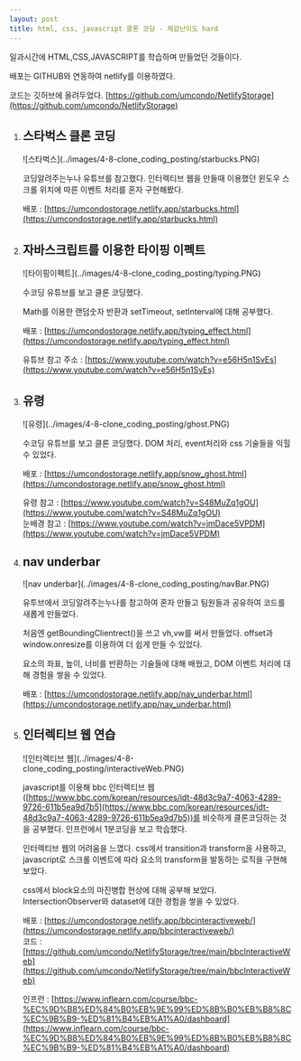 ```yaml
---
layout: post
title: html, css, javascript 클론 코딩 - 체감난이도 hard
---
```


일과시간에 HTML,CSS,JAVASCRIPT를 학습하며 만들었던 것들이다.

배포는 GITHUB와 연동하여 netlify를 이용하였다.

코드는 깃허브에 올려두었다. [https://github.com/umcondo/NetlifyStorage](https://github.com/umcondo/NetlifyStorage)

1.  <h2>스타벅스 클론 코딩</h2>
    ![스타벅스](../images/4-8-clone_coding_posting/starbucks.PNG)

    코딩알려주는누나 유튜브를 참고했다. 인터렉티브 웹을 만들때 이용했던 윈도우 스크롤 위치에 따른 이벤트 처리를 혼자 구현해봤다.

    배포 : [https://umcondostorage.netlify.app/starbucks.html](https://umcondostorage.netlify.app/starbucks.html)

2.  <h2>자바스크립트를 이용한 타이핑 이펙트</h2>
    ![타이핑이펙트](../images/4-8-clone_coding_posting/typing.PNG)

    수코딩 유튜브를 보고 클론 코딩했다.

    Math를 이용한 랜덤숫자 반환과 setTimeout, setInterval에 대해 공부했다.

    배포 : [https://umcondostorage.netlify.app/typing_effect.html](https://umcondostorage.netlify.app/typing_effect.html)

    유튜브 참고 주소 : [https://www.youtube.com/watch?v=e56H5n1SvEs](https://www.youtube.com/watch?v=e56H5n1SvEs)

3.  <h2>유령</h2>
    ![유령](../images/4-8-clone_coding_posting/ghost.PNG)

    수코딩 유튜브를 보고 클론 코딩했다. DOM 처리, event처리와 css 기술들을 익힐 수 있었다.

    배포 : [https://umcondostorage.netlify.app/snow_ghost.html](https://umcondostorage.netlify.app/snow_ghost.html)

    유령 참고 : [https://www.youtube.com/watch?v=S48MuZq1gOU](https://www.youtube.com/watch?v=S48MuZq1gOU)<br>
    눈배경 참고 : [https://www.youtube.com/watch?v=jmDace5VPDM](https://www.youtube.com/watch?v=jmDace5VPDM)

4.  <h2>nav underbar</h2>
    ![nav underbar](../images/4-8-clone_coding_posting/navBar.PNG)

    유투브에서 코딩알려주는누나를 참고하여 혼자 만들고 팀원들과 공유하여 코드를 새롭게 만들었다.

    처음엔 getBoundingClientrect()을 쓰고 vh,vw를 써서 만들었다. offset과 window.onresize를 이용하여 더 쉽게 만들 수 있었다.

    요소의 좌표, 높이, 너비를 반환하는 기술들에 대해 배웠고, DOM 이벤트 처리에 대해 경험을 쌓을 수 있었다.

    배포 : [https://umcondostorage.netlify.app/nav_underbar.html](https://umcondostorage.netlify.app/nav_underbar.html)

5.  <h2>인터렉티브 웹 연습</h2>
    ![인터렉티브 웹](../images/4-8-clone_coding_posting/interactiveWeb.PNG)

    javascript를 이용해 bbc 인터렉티브 웹([https://www.bbc.com/korean/resources/idt-48d3c9a7-4063-4289-9726-611b5ea9d7b5](https://www.bbc.com/korean/resources/idt-48d3c9a7-4063-4289-9726-611b5ea9d7b5))를 비슷하게 클론코딩하는 것을 공부했다. 인프런에서 1분코딩을 보고 학습했다.

    인터렉티브 웹의 어려움을 느꼈다. css에서 transition과 transform을 사용하고, javascript로 스크롤 이벤트에 따라 요소의 transform을 발동하는 로직을 구현해보았다.

    css에서 block요소의 마진병합 현상에 대해 공부해 보았다. IntersectionObserver와 dataset에 대한 경험을 쌓을 수 있었다.

    배포 : [https://umcondostorage.netlify.app/bbcinteractiveweb/](https://umcondostorage.netlify.app/bbcinteractiveweb/)<br>
    코드 : [https://github.com/umcondo/NetlifyStorage/tree/main/bbcInteractiveWeb](https://github.com/umcondo/NetlifyStorage/tree/main/bbcInteractiveWeb)

    인프런 : [https://www.inflearn.com/course/bbc-%EC%9D%B8%ED%84%B0%EB%9E%99%ED%8B%B0%EB%B8%8C%EC%9B%B9-%ED%81%B4%EB%A1%A0/dashboard](https://www.inflearn.com/course/bbc-%EC%9D%B8%ED%84%B0%EB%9E%99%ED%8B%B0%EB%B8%8C%EC%9B%B9-%ED%81%B4%EB%A1%A0/dashboard)
